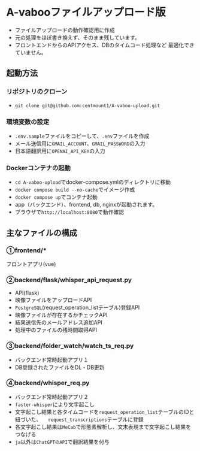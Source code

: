 # A-vabooファイルアップロード版
- ファイルアップロードの動作確認用に作成
- 元の処理をほぼ書き換えず、そのまま残しています。
- フロントエンドからのAPIアクセス、DBのタイムコード処理など
最適化できていません。

## 起動方法

### リポジトリのクローン
- `git clone git@github.com:centmount1/A-vaboo-upload.git`

### 環境変数の設定
- `.env.sample`ファイルをコピーして、`.env`ファイルを作成
- メール送信用に`GMAIL_ACCOUNT`、`GMAIL_PASSWORD`の入力 
- 日本語翻訳用に`OPENAI_API_KEY`の入力

### Dockerコンテナの起動
- `cd A-vaboo-upload`でdocker-compose.ymlのディレクトリに移動
- `docker compose build --no-cache`でイメージ作成
- `docker compose up`でコンテナ起動
- app（バックエンド）、frontend, db, nginxが起動されます。
- ブラウザで`http://localhost:8080`で動作確認

## 主なファイルの構成

### ①frontend/*
フロントアプリ(vue)

### ②backend/flask/whisper_api_request.py
- API(flask)
- 映像ファイルをアップロードAPI<br>
- `PostgreSQL`(request_operation_listテーブル)登録API<br>
- 映像ファイルが存在するかチェックAPI<br>
- 結果送信先のメールアドレス追加API<br>
- 処理中のファイルの残時間取得API<br>

### ③backend/folder_watch/watch_ts_req.py
- バックエンド常時起動アプリ１<br>
- DB登録されたファイルをDL・DB更新<br>

### ④backend/whisper_req.py
- バックエンド常時起動アプリ２<br>
- `faster-whisper`により文字起こし<br>
- 文字起こし結果と各タイムコードを`request_operation_list`テーブルのIDと紐づいた、
　`request_transcriptions`テーブルに登録<br>
- 各文字起こし結果は`MeCab`で形態素解析し、文末表現まで文字起こし結果をつなげる<br>
- `ja`以外は`ChatGPTのAPI`で翻訳結果を付与<br>

